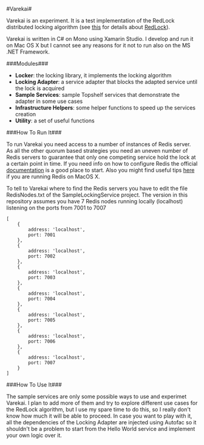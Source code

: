 #Varekai#

Varekai is an experiment. It is a test implementation of the RedLock distributed locking algorithm (see <a href="http://redis.io/topics/distlock" target="_blank">this</a> for details about <a href="http://redis.io/topics/distlock" target="_blank">RedLock</a>).

Varekai is written in C# on Mono using Xamarin Studio. I develop and run it on Mac OS X but I cannot see any reasons for it not to run also on the MS .NET Framework.

###Modules###

* __Locker__: the locking library, it implements the locking algorithm
* __Locking Adapter__: a service adapter that blocks the adapted service until the lock is acquired
* __Sample Services__: sample Topshelf services that demonstrate the adapter in some use cases
* __Infrastructure Helpers__: some helper functions to speed up the services creation
* __Utility__: a set of useful functions


###How To Run It###

To run Varekai you need access to a number of instances of Redis server. As all the other quorum based strategies you need an uneven number of Redis servers to guarantee that only one competing service hold the lock at a certain point in time. If you need info on how to configure Redis the official <a href="http://redis.io/documentation" target="_blank">documentation</a> is a good place to start. Also you might find useful tips <a href="https://barambani.wordpress.com/2015/04/02/redis-cluster" target="_blank">here</a> if you are running Redis on MacOS X.

To tell to Varekai where to find the Redis servers you have to edit the file RedisNodes.txt of the SampleLockingService project. The version in this repository assumes you have 7 Redis nodes running locally (localhost) listening on the ports from 7001 to 7007

```
[
	{
		address: 'localhost',
		port: 7001
	},
	{
		address: 'localhost',
		port: 7002
	},
	{
		address: 'localhost',
		port: 7003
	},
	{
		address: 'localhost',
		port: 7004
	},
	{
		address: 'localhost',
		port: 7005
	},
	{
		address: 'localhost',
		port: 7006
	},
	{
		address: 'localhost',
		port: 7007
	}
]
```


###How To Use It###

The sample services are only some possible ways to use and experimet Varekai. I plan to add more of them and try to explore different use cases for the RedLock algorithm, but I use my spare time to do this, so I really don't know how much it will be able to proceed. In case you want to play with it, all the dependencies of the Locking Adapter are injected using Autofac so it shouldn't be a problem to start from the Hello World service and implement your own logic over it.
